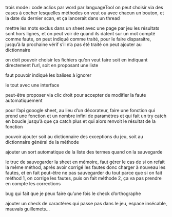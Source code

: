 trois mode :
    code aclios
    par word
    par languageTool
on peut choisir via des cases à cocher lesquelles méthodes on veut
ou avec chacun un bouton, et la date du dernier scan, et ça lancerait dans un thread

mettre les mots exclus dans un sheet avec une page par jeu
les résultats sont hors lignes, et on peut voir de quand ils datent
sur un mot compté comme faute, 
    on peut indiqué comme traité, pour le faire disparaitre, jusqu’à la prochaine vérif s’il n’a pas été traité
    on peut ajouter au dictionnaire

on doit pouvoir choisir les fichiers qu’on veut faire
soit en indiquant directement l’url, soit en proposant une liste

faut pouvoir indiqué les balises à ignorer

le tout avec une interface


peut-être proposer via clic droit pour accepter de modifier la faute automatiquement


pour l’api gooogle sheet, au lieu d’un décorateur, faire une fonction qui prend une fonction et un nombre infini de paramètres et qui fait un try catch en boucle jusqu’à que ça catch plus et qui alors renvoit le résultat de la fonction


pouvoir ajouter soit au dictionnaire des exceptions du jeu, soit au dictionnaire général de la méthode



ajouter un sort automatique de la liste des termes quand on la sauvegarde


le truc de sauvegarder la sheet en mémoire, faut gérer le cas de si on refait la même méthod, après avoir corrigé les fautes
donc charger à nouveau les fautes, et en fait peut-être ne pas sauvegarder du tout
parce que si on fait méthod 1, on corrige les fautes, puis on fait méthode 2, ça va pas prendre en compte les corrections


bug qui fait que je peux faire qu’une fois le check d’orthographe

ajouter un check de caractères qui passe pas dans le jeu, espace insécable, mauvais guillemets...